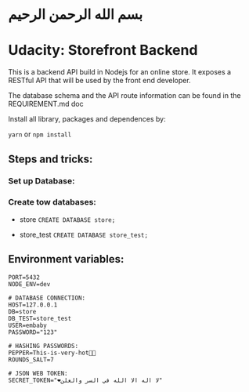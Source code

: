 # بسم الله الرحمن الرحيم

# Udacity: Storefront Backend

This is a backend API build in Nodejs for an online store. It exposes a RESTful API that will be used by the front end developer.

The database schema and the API route information can be found in the REQUIREMENT.md doc

Install all library, packages and dependences by:

`yarn` or `npm install`


## Steps and tricks:

### Set up Database:
### Create tow databases:
- store `CREATE DATABASE store;`

- store_test `CREATE DATABASE store_test;`

## Environment variables:
```
PORT=5432
NODE_ENV=dev

# DATABASE CONNECTION:
HOST=127.0.0.1
DB=store
DB_TEST=store_test
USER=embaby
PASSWORD="123"

# HASHING PASSWORDS:
PEPPER=This-is-very-hot🍕🙂
ROUNDS_SALT=7

# JSON WEB TOKEN:
SECRET_TOKEN="❤️لا اله الا الله في السر والعلن"
```
